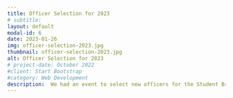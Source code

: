 ```yaml
---
title: Officer Selection for 2023
# subtitle: 
layout: default
modal-id: 6
date: 2023-01-26
img: officer-selection-2023.jpg
thumbnail: officer-selection-2023.jpg
alt: Officer Selection for 2023
# project-date: October 2022
#client: Start Bootstrap
#category: Web Development
description:  We had an event to select new officers for the Student Branch for 2023 with the previous officers present. The new officers for 2023 are Olufemi (Chair), Thuwiba (Vice Chair), Sergio (Secretary), Yohanssen (Treasurer), and Kang (Webmaster). Juri also joined as a regular member. We had a social gathering with sushi after. Welcome everyone to our IEEE SB NAIST! ^_^
---
```

